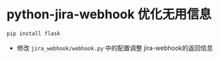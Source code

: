 # python-jira-webhook 优化无用信息

```bash
pip install flask
```

- 修改 `jira_webhook/webhook.py` 中的配置调整 jira-webhook的返回信息
